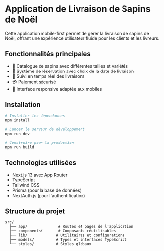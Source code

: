 # Application de Livraison de Sapins de Noël

Cette application mobile-first permet de gérer la livraison de sapins de Noël, offrant une expérience utilisateur fluide pour les clients et les livreurs.

## Fonctionnalités principales

- 🎄 Catalogue de sapins avec différentes tailles et variétés
- 📅 Système de réservation avec choix de la date de livraison
- 📍 Suivi en temps réel des livraisons
- 💳 Paiement sécurisé
- 📱 Interface responsive adaptée aux mobiles

## Installation

```bash
# Installer les dépendances
npm install

# Lancer le serveur de développement
npm run dev

# Construire pour la production
npm run build
```

## Technologies utilisées

- Next.js 13 avec App Router
- TypeScript
- Tailwind CSS
- Prisma (pour la base de données)
- NextAuth.js (pour l'authentification)

## Structure du projet

```
src/
  ├── app/              # Routes et pages de l'application
  ├── components/       # Composants réutilisables
  ├── lib/             # Utilitaires et configurations
  ├── models/          # Types et interfaces TypeScript
  └── styles/          # Styles globaux
```
